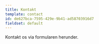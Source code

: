 ```yaml
---
title: Kontakt
template: contact
id: de627bca-7595-429e-9b41-ad58703916d7
fieldset: default
---
```

Kontakt os via formularen herunder.
